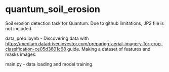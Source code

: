 # quantum_soil_erosion
Soil erosion detection task for Quantum.
Due to github limitations, JP2 file is not included.

data_prep.ipynb - Discovering data with https://medium.datadriveninvestor.com/preparing-aerial-imagery-for-crop-classification-ce05d3601c68 guide. Making a dataset of features and masks images.

main.py - data loading and model training.
